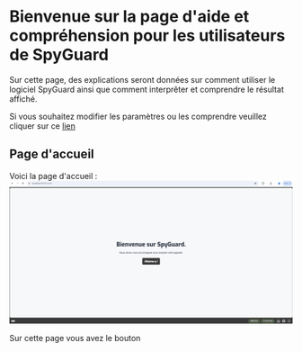 # Bienvenue sur la page d'aide et compréhension pour les utilisateurs de SpyGuard

Sur cette page, des explications seront données sur comment utiliser le logiciel SpyGuard ainsi que comment interprêter et comprendre le résultat affiché.

Si vous souhaitez modifier les paramètres ou les comprendre veuillez cliquer sur ce <a href="https://zeckkk7.github.io/aide_spyguard" target="_blank">lien</a>


## Page d'accueil

Voici la page d'accueil : ![image_home](images/pagehome.png)


Sur cette page vous avez le bouton 